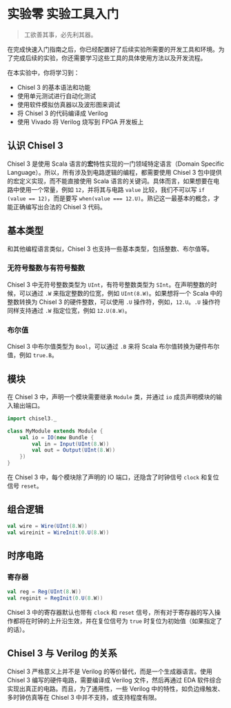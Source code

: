 # 实验零 实验工具入门

> 工欲善其事，必先利其器。

在完成快速入门指南之后，你已经配置好了后续实验所需要的开发工具和环境。为了完成后续的实验，你还需要学习这些工具的具体使用方法以及开发流程。

在本实验中，你将学习到：

- Chisel 3 的基本语法和功能
- 使用单元测试进行自动化测试
- 使用软件模拟仿真器以及波形图来调试
- 将 Chisel 3 的代码编译成 Verilog
- 使用 Vivado 将 Verilog 烧写到 FPGA 开发板上

## 认识 Chisel 3

Chisel 3 是使用 Scala 语言的**宏**特性实现的一门领域特定语言（Domain Specific Language）。所以，所有涉及到电路逻辑的编程，都需要使用 Chisel 3 包中提供的宏定义实现，而不能直接使用 Scala 语言的关键词。具体而言，如果想要在电路中使用一个常量，例如 `12`，并将其与电路 `value` 比较，我们不可以写 `if (value == 12)`，而是要写 `when(value === 12.U)`。熟记这一最基本的概念，才能正确编写出合法的 Chisel 3 代码。

## 基本类型

和其他编程语言类似，Chisel 3 也支持一些基本类型，包括整数、布尔值等。

### 无符号整数与有符号整数

Chisel 3 中无符号整数类型为 `UInt`，有符号整数类型为 `SInt`。在声明整数的时候，可以通过 `.W` 来指定整数的位宽，例如 `UInt(8.W)`。如果想将一个 Scala 中的整数转换为 Chisel 3 的硬件整数，可以使用 `.U` 操作符，例如，`12.U`。`.U` 操作符同样支持通过 `.W` 指定位宽，例如 `12.U(8.W)`。

### 布尔值

Chisel 3 中布尔值类型为 `Bool`，可以通过 `.B` 来将 Scala 布尔值转换为硬件布尔值，例如 `true.B`。

## 模块

在 Chisel 3 中，声明一个模块需要继承 `Module` 类，并通过 `io` 成员声明模块的输入输出端口。

```scala
import chisel3._

class MyModule extends Module {
    val io = IO(new Bundle {
        val in = Input(UInt(8.W))
        val out = Output(UInt(8.W))
    })
}
```

在 Chisel 3 中，每个模块除了声明的 IO 端口，还隐含了时钟信号 `clock` 和复位信号 `reset`。

## 组合逻辑

```scala
val wire = Wire(UInt(8.W))
val wireinit = WireInit(0.U(8.W))
```

## 时序电路

### 寄存器

```scala
val reg = Reg(UInt(8.W))
val reginit = RegInit(0.U(8.W))
```

Chisel 3 中的寄存器默认也带有 `clock` 和 `reset` 信号，所有对于寄存器的写入操作都将在时钟的上升沿生效，并在复位信号为 `true` 时复位为初始值（如果指定了的话）。

## Chisel 3 与 Verilog 的关系

Chisel 3 严格意义上并不是 Verilog 的等价替代，而是一个生成器语言。使用 Chisel 3 编写的硬件电路，需要编译成 Verilog 文件，然后再通过 EDA 软件综合实现出真正的电路。而且，为了通用性，一些 Verilog 中的特性，如负边缘触发、多时钟仿真等在 Chisel 3 中并不支持，或支持程度有限。